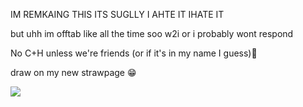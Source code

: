 
IM REMKAING THIS ITS SUGLLY I AHTE IT IHATE IT

but uhh im offtab like all the time soo w2i or i probably wont respond

No C+H unless we're friends (or if it's in my name I guess)💓

draw on my new strawpage :grin:

![](https://i.pinimg.com/1200x/da/86/0b/da860befe472778e3922fb2f4465b06d.jpg)
